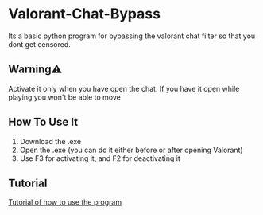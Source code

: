 # Valorant-Chat-Bypass
Its a basic python program for bypassing the valorant chat filter so that you dont get censored.

## Warning⚠
Activate it only when you have open the chat. If you have it open while playing you won't be able to move

## How To Use It

1. Download the .exe
2. Open the .exe (you can do it either before or after opening Valorant)
3. Use F3 for activating it, and F2 for deactivating it

## Tutorial
[Tutorial of how to use the program](https://www.youtube.com/watch?v=_E_k8YG3_ZU)
